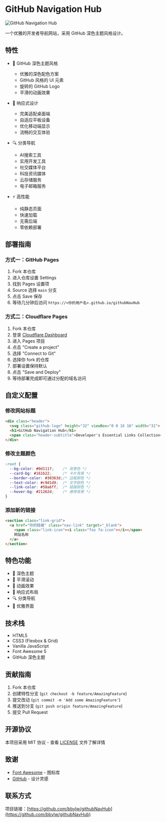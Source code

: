 # GitHub Navigation Hub

![GitHub Navigation Hub](preview.png)

一个优雅的开发者导航网站，采用 GitHub 深色主题风格设计。

## 特性

- 🎨 GitHub 深色主题风格
  - 优雅的深色配色方案
  - GitHub 风格的 UI 元素
  - 旋转的 GitHub Logo
  - 平滑的动画效果

- 📱 响应式设计
  - 完美适配桌面端
  - 自适应平板设备
  - 优化移动端显示
  - 流畅的交互体验

- 🔍 分类导航
  - AI搜索工具
  - 实用开发工具
  - 社交媒体平台
  - 科技资讯媒体
  - 云存储服务
  - 电子邮箱服务

- ⚡ 高性能
  - 纯静态页面
  - 快速加载
  - 无需后端
  - 零依赖部署

## 部署指南

### 方式一：GitHub Pages

1. Fork 本仓库
2. 进入仓库设置 Settings
3. 找到 Pages 设置项
4. Source 选择 `main` 分支
5. 点击 Save 保存
6. 等待几分钟后访问 `https://<你的用户名>.github.io/githubNavHub`

### 方式二：Cloudflare Pages

1. Fork 本仓库
2. 登录 [Cloudflare Dashboard](https://dash.cloudflare.com/)
3. 进入 Pages 项目
4. 点击 "Create a project"
5. 选择 "Connect to Git"
6. 选择你 fork 的仓库
7. 部署设置保持默认
8. 点击 "Save and Deploy"
9. 等待部署完成即可通过分配的域名访问

## 自定义配置

### 修改网站标题

```html
<div class="header">
  <svg class="github-logo" height="32" viewBox="0 0 16 16" width="32">...</svg>
  <h1>GitHub Navigation Hub</h1>
  <span class="header-subtitle">Developer's Essential Links Collection</span>
</div>
```

### 修改主题颜色

```css
:root {
  --bg-color: #0d1117;    /* 背景色 */
  --card-bg: #161b22;     /* 卡片背景 */
  --border-color: #30363d;/* 边框颜色 */
  --text-color: #c9d1d9;  /* 文字颜色 */
  --link-color: #58a6ff;  /* 链接颜色 */
  --hover-bg: #21262d;    /* 悬停背景 */
}
```

### 添加新的链接

```html
<section class="link-grid">
  <a href="你的链接" class="nav-link" target="_blank">
    <span class="link-icon"><i class="fas fa-icon"></i></span>
    网站名称
  </a>
</section>
```

## 特色功能

- 🌙 深色主题
- 🎯 平滑滚动
- 💫 动画效果
- 📱 响应式布局
- 🔍 分类导航
- 🎨 优雅界面

## 技术栈

- HTML5
- CSS3 (Flexbox & Grid)
- Vanilla JavaScript
- Font Awesome 5
- GitHub 深色主题

## 贡献指南

1. Fork 本仓库
2. 创建特性分支 (`git checkout -b feature/AmazingFeature`)
3. 提交改动 (`git commit -m 'Add some AmazingFeature'`)
4. 推送到分支 (`git push origin feature/AmazingFeature`)
5. 提交 Pull Request

## 开源协议

本项目采用 MIT 协议 - 查看 [LICENSE](LICENSE) 文件了解详情

## 致谢

- [Font Awesome](https://fontawesome.com/) - 图标库
- [GitHub](https://github.com/) - 设计灵感

## 联系方式

项目链接：[https://github.com/bbylw/githubNavHub](https://github.com/bbylw/githubNavHub)
